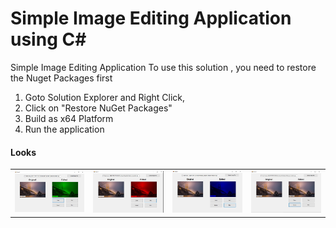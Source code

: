 # Simple Image Editing Application using C# 
Simple Image Editing Application
To use this solution , you need to restore the Nuget Packages first
1. Goto Solution Explorer and Right Click, 
2. Click on "Restore NuGet Packages"
3. Build as x64 Platform
4. Run the application

#### Looks

<table>
  <tr>
      <td><img src="./Screens/img1.jpg" alt="Image 1"></td>
      <td><img src="./Screens/img2.jpg" alt="Image 2"></td>
      <td><img src="./Screens/img3.jpg" alt="Image 3"></td>
      <td><img src="./Screens/img4.jpg" alt="Image 4"></td>
  </tr>
</table>

